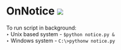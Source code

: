 # OnNotice <img src="https://img.shields.io/github/last-commit/svaard/OnNotice?style=flat-square" />
To run script in background:
<br>
  ‣ Unix based system - `$python notice.py &`<br>
  ‣ Windows system - `C:\>pythonw notice.py` <br>
